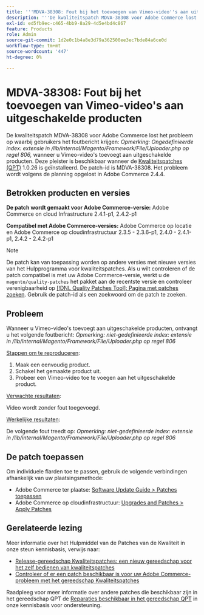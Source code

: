 ```yaml
---
title: '''MDVA-38308: Fout bij het toevoegen van Vimeo-video''s aan uitgeschakelde producten'''
description: '''De kwaliteitspatch MDVA-38308 voor Adobe Commerce lost het probleem op waarbij gebruikers het foutbericht krijgen: *Opmerking: Ongedefinieerde index: extensie in /lib/internal/Magento/Framework/File/Uploader.php op regel 806,* bij het toevoegen van Vimeo-video''s aan uitgeschakelde producten. Deze patch is beschikbaar wanneer [Quality Patches Tool (QPT)] (/help/announcements/adobe-commerce-announcements/magento-quality-patches-released-new-tool-to-self-serve-quality-patches.md) 1.0.26 is geïnstalleerd. De patch-id is MDVA-38308. Dit probleem wordt volgens de planning opgelost in Adobe Commerce 2.4.4. "'
exl-id: ed5fb9ec-c465-4bb9-8a29-4d5e4bd4c867
feature: Products
role: Admin
source-git-commit: 1d2e0c1b4a8e3d79a362500ee3ec7bde84a6ce0d
workflow-type: tm+mt
source-wordcount: '447'
ht-degree: 0%

---
```


# MDVA-38308: Fout bij het toevoegen van Vimeo-video&#39;s aan uitgeschakelde producten

De kwaliteitspatch MDVA-38308 voor Adobe Commerce lost het probleem op waarbij gebruikers het foutbericht krijgen: *Opmerking: Ongedefinieerde index: extensie in /lib/internal/Magento/Framework/File/Uploader.php op regel 806,* wanneer u Vimeo-video&#39;s toevoegt aan uitgeschakelde producten. Deze pleister is beschikbaar wanneer de [Kwaliteitspatches (QPT)](/help/announcements/adobe-commerce-announcements/magento-quality-patches-released-new-tool-to-self-serve-quality-patches.md) 1.0.26 is geïnstalleerd. De patch-id is MDVA-38308. Het probleem wordt volgens de planning opgelost in Adobe Commerce 2.4.4.

## Betrokken producten en versies

**De patch wordt gemaakt voor Adobe Commerce-versie:**
Adobe Commerce on cloud Infrastructure 2.4.1-p1, 2.4.2-p1

**Compatibel met Adobe Commerce-versies:**
Adobe Commerce op locatie en Adobe Commerce op cloudinfrastructuur 2.3.5 - 2.3.6-p1, 2.4.0 - 2.4.1-p1, 2.4.2 - 2.4.2-p1

>[!NOTE]
>
>De patch kan van toepassing worden op andere versies met nieuwe versies van het Hulpprogramma voor kwaliteitspatches. Als u wilt controleren of de patch compatibel is met uw Adobe Commerce-versie, werkt u de `magento/quality-patches` het pakket aan de recentste versie en controleer verenigbaarheid op [[!DNL Quality Patches Tool]: Pagina met patches zoeken](https://devdocs.magento.com/quality-patches/tool.html#patch-grid). Gebruik de patch-id als een zoekwoord om de patch te zoeken.

## Probleem

Wanneer u Vimeo-video&#39;s toevoegt aan uitgeschakelde producten, ontvangt u het volgende foutbericht:  *Opmerking: niet-gedefinieerde index: extensie in /lib/internal/Magento/Framework/File/Uploader.php op regel 806*

<u>Stappen om te reproduceren</u>:

1. Maak een eenvoudig product.
1. Schakel het gemaakte product uit.
1. Probeer een Vimeo-video toe te voegen aan het uitgeschakelde product.

<u>Verwachte resultaten</u>:

Video wordt zonder fout toegevoegd.

<u>Werkelijke resultaten</u>:

De volgende fout treedt op:
*Opmerking: niet-gedefinieerde index: extensie in /lib/internal/Magento/Framework/File/Uploader.php op regel 806*

## De patch toepassen

Om individuele flarden toe te passen, gebruik de volgende verbindingen afhankelijk van uw plaatsingsmethode:

* Adobe Commerce ter plaatse: [Software Update Guide > Patches toepassen](https://devdocs.magento.com/guides/v2.4/comp-mgr/patching/mqp.html)
* Adobe Commerce op cloudinfrastructuur: [Upgrades and Patches > Apply Patches](https://devdocs.magento.com/cloud/project/project-patch.html)

## Gerelateerde lezing

Meer informatie over het Hulpmiddel van de Patches van de Kwaliteit in onze steun kennisbasis, verwijs naar:

* [Release-gereedschap Kwaliteitspatches: een nieuw gereedschap voor het zelf bedienen van kwaliteitspatches](/help/announcements/adobe-commerce-announcements/magento-quality-patches-released-new-tool-to-self-serve-quality-patches.md)
* [Controleer of er een patch beschikbaar is voor uw Adobe Commerce-probleem met het gereedschap Kwaliteitspatches](/help/support-tools/patches-available-in-qpt-tool/check-patch-for-magento-issue-with-magento-quality-patches.md)

Raadpleeg voor meer informatie over andere patches die beschikbaar zijn in het gereedschap QPT de [Reparaties beschikbaar in het gereedschap QPT](https://support.magento.com/hc/en-us/sections/360010506631-Patches-available-in-QPT-tool-) in onze kennisbasis voor ondersteuning.
